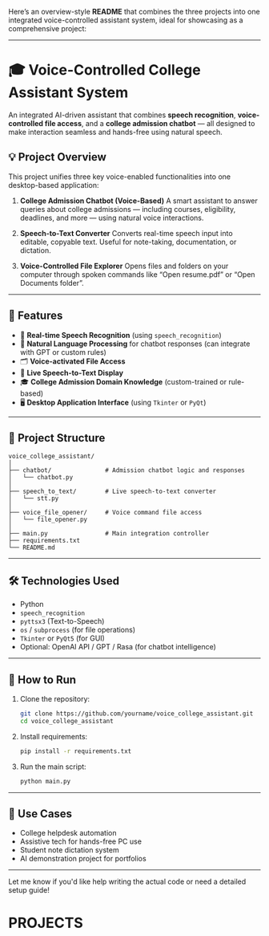 Here’s an overview-style **README** that combines the three projects into one integrated voice-controlled assistant system, ideal for showcasing as a comprehensive project:

---

# 🎓 Voice-Controlled College Assistant System

An integrated AI-driven assistant that combines **speech recognition**, **voice-controlled file access**, and a **college admission chatbot** — all designed to make interaction seamless and hands-free using natural speech.

## 💡 Project Overview

This project unifies three key voice-enabled functionalities into one desktop-based application:

1. **College Admission Chatbot (Voice-Based)**
   A smart assistant to answer queries about college admissions — including courses, eligibility, deadlines, and more — using natural voice interactions.

2. **Speech-to-Text Converter**
   Converts real-time speech input into editable, copyable text. Useful for note-taking, documentation, or dictation.

3. **Voice-Controlled File Explorer**
   Opens files and folders on your computer through spoken commands like “Open resume.pdf” or “Open Documents folder”.

---

## 🔧 Features

* 🎤 **Real-time Speech Recognition** (using `speech_recognition`)
* 💬 **Natural Language Processing** for chatbot responses (can integrate with GPT or custom rules)
* 🗂 **Voice-activated File Access**
* 📝 **Live Speech-to-Text Display**
* 🎓 **College Admission Domain Knowledge** (custom-trained or rule-based)
* 🖥 **Desktop Application Interface** (using `Tkinter` or `PyQt`)

---

## 📂 Project Structure

```
voice_college_assistant/
│
├── chatbot/               # Admission chatbot logic and responses
│   └── chatbot.py
│
├── speech_to_text/        # Live speech-to-text converter
│   └── stt.py
│
├── voice_file_opener/     # Voice command file access
│   └── file_opener.py
│
├── main.py                # Main integration controller
├── requirements.txt
└── README.md
```

---

## 🛠 Technologies Used

* Python
* `speech_recognition`
* `pyttsx3` (Text-to-Speech)
* `os` / `subprocess` (for file operations)
* `Tkinter` or `PyQt5` (for GUI)
* Optional: OpenAI API / GPT / Rasa (for chatbot intelligence)

---

## 🚀 How to Run

1. Clone the repository:

   ```bash
   git clone https://github.com/yourname/voice_college_assistant.git
   cd voice_college_assistant
   ```

2. Install requirements:

   ```bash
   pip install -r requirements.txt
   ```

3. Run the main script:

   ```bash
   python main.py
   ```

---

## 🎯 Use Cases

* College helpdesk automation
* Assistive tech for hands-free PC use
* Student note dictation system
* AI demonstration project for portfolios

---

Let me know if you'd like help writing the actual code or need a detailed setup guide!
# PROJECTS
